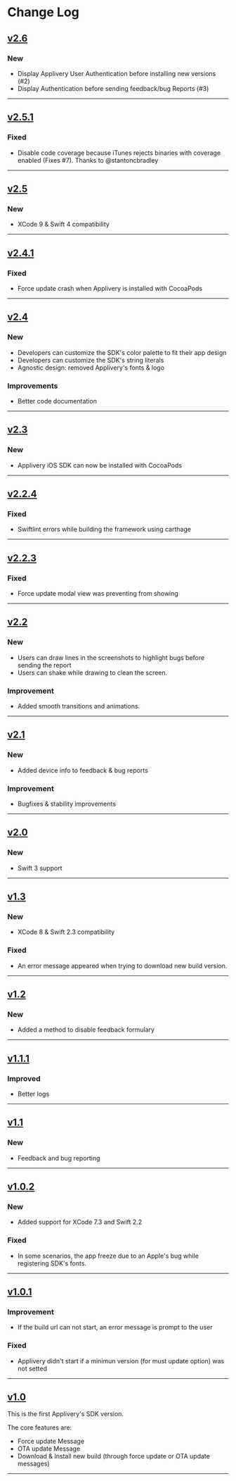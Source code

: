 # Change Log

## [v2.6](https://github.com/applivery/applivery-ios-sdk/releases/tag/v2.6)

### New
* Display Applivery User Authentication before installing new versions (#2)
* Display Authentication before sending feedback/bug Reports (#3)

---

## [v2.5.1](https://github.com/applivery/applivery-ios-sdk/releases/tag/v2.5.1)

### Fixed
* Disable code coverage because iTunes rejects binaries with coverage enabled (Fixes #7). Thanks to @stantoncbradley

---

## [v2.5](https://github.com/applivery/applivery-ios-sdk/releases/tag/v2.5)

### New
* XCode 9 & Swift 4 compatibility

---

## [v2.4.1](https://github.com/applivery/applivery-ios-sdk/releases/tag/v2.4.1)

### Fixed
* Force update crash when Applivery is installed with CocoaPods

---

## [v2.4](https://github.com/applivery/applivery-ios-sdk/releases/tag/v2.4)

### New
* Developers can customize the SDK's color palette to fit their app design
* Developers can customize the SDK's string literals
* Agnostic design: removed Applivery's fonts & logo

### Improvements
* Better code documentation



---

## [v2.3](https://github.com/applivery/applivery-ios-sdk/releases/tag/v2.3)

### New
* Applivery iOS SDK can now be installed with CocoaPods

---


## [v2.2.4](https://github.com/applivery/applivery-ios-sdk/releases/tag/v2.2.4)

### Fixed
* Swiftlint errors while building the framework using carthage

---


## [v2.2.3](https://github.com/applivery/applivery-ios-sdk/releases/tag/v2.2.3)

### Fixed
* Force update modal view was preventing from showing

---


## [v2.2](https://github.com/applivery/applivery-ios-sdk/releases/tag/v2.2)

### New
* Users can draw lines in the screenshots to highlight bugs before sending the report
* Users can shake while drawing to clean the screen.

### Improvement
* Added smooth transitions and animations.

---


## [v2.1](https://github.com/applivery/applivery-ios-sdk/releases/tag/v2.1)

### New
* Added device info to feedback & bug reports

### Improvement
* Bugfixes & stability improvements

---


## [v2.0](https://github.com/applivery/applivery-ios-sdk/releases/tag/v2.0)

### New
* Swift 3 support

---


## [v1.3](https://github.com/applivery/applivery-ios-sdk/releases/tag/v1.3)

### New
* XCode 8 & Swift 2.3 compatibility

### Fixed
* An error message appeared when trying to download new build version.

---


## [v1.2](https://github.com/applivery/applivery-ios-sdk/releases/tag/v1.2)

### New
* Added a method to disable feedback formulary

---


## [v1.1.1](https://github.com/applivery/applivery-ios-sdk/releases/tag/v1.1.1)

### Improved
* Better logs

---


## [v1.1](https://github.com/applivery/applivery-ios-sdk/releases/tag/v1.1)

### New
* Feedback and bug reporting

---


## [v1.0.2](https://github.com/applivery/applivery-ios-sdk/releases/tag/v1.0.2)

### New
* Added support for XCode 7.3 and Swift 2.2

### Fixed
* In some scenarios, the app freeze due to an Apple's bug while registering SDK's fonts.

---


## [v1.0.1](https://github.com/applivery/applivery-ios-sdk/releases/tag/v1.0.1)

### Improvement
* If the build url can not start, an error message is prompt to the user

### Fixed
* Applivery didn't start if a minimun version (for must update option) was not setted

---

## [v1.0](https://github.com/applivery/applivery-ios-sdk/releases/tag/v1.0)

This is the first Applivery's SDK version. 

The core features are:

*  Force update Message
* OTA update Message
*  Download & Install new build (through force update or OTA update messages)

---


